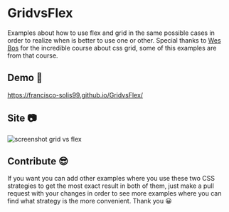 # GridvsFlex
Examples about how to use flex and grid in the same possible cases in order to realize when is better to use one or other.
Special thanks to [Wes Bos](https://wesbos.com/) for the incredible course about css grid, some of this examples are from that course.

## Demo 🚀
https://francisco-solis99.github.io/GridvsFlex/

## Site 📷
![screenshot grid vs flex](https://user-images.githubusercontent.com/27605929/196478568-9190db45-7faf-40c6-a4ad-d7c00d7a3a47.PNG)

## Contribute 😎
If you want you can add other examples where you use these two CSS strategies to get the most exact result in both of them, just make a pull request with your changes in order to see more examples where you can find what strategy is the more convenient. Thank you 😀
